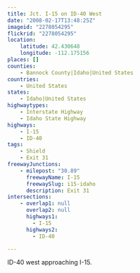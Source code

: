 ```yaml
---
title: Jct. I-15 on ID-40 West
date: "2008-02-17T13:48:25Z"
imageid: "2278054295"
flickrid: "2278054295"
location:
    latitude: 42.430648
    longitude: -112.175156
places: []
counties:
    - Bannock County|Idaho|United States
countries:
    - United States
states:
    - Idaho|United States
highwaytypes:
    - Interstate Highway
    - Idaho State Highway
highways:
    - I-15
    - ID-40
tags:
    - Shield
    - Exit 31
freewayJunctions:
    - milepost: "30.89"
      freewayName: I-15
      freewaySlug: i15-idaho
      description: Exit 31
intersections:
    - overlap1: null
      overlap2: null
      highways1:
        - I-15
      highways2:
        - ID-40

---
```

ID-40 west approaching I-15.